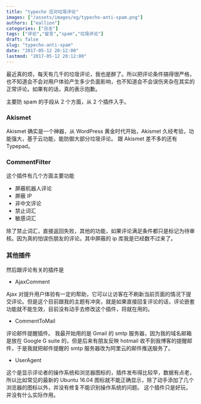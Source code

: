 ```yaml
---
title: "typecho 应对垃圾评论"
images: ["/assets/images/og/typecho-anti-spam.png"]
authors: ["eallion"]
categories: ["日志"]
tags: ["评论","留言","spam","垃圾评论"]
draft: false
slug: "typecho-anti-spam"
date: "2017-05-12 20:12:00"
lastmod: "2017-05-12 20:12:00"
---
```


最近真的烦，每天有几千的垃圾评论，我也是醉了。所以把评论条件搞得很严格，也不知道会不会对用户体验产生多少负面影响，也不知道会不会误伤夹杂在其实的正常评论。如果有的话，真的表示抱歉。

主要防 spam 的手段从 2 个方面，从 2 个插件入手。

### Akismet

Akismet 确实是一个神器，从 WordPress 黄金时代开始，Akismet 久经考验，功能强大，基于云功能，能防御大部分垃圾评论。
跟 Akismet 差不多的还有 Typepad。

### CommentFilter

这个插件有几个方面主要功能

- 屏蔽机器人评论
- 屏蔽 IP
- 非中文评论
- 禁止词汇
- 敏感词汇

除了禁止词汇，直接返回失败，其他的功能，如果评论满足条件都只是标记为待审核。因为真的怕误伤朋友的评论。其中屏蔽的 ip 库我是已经数不过来了。

### 其他插件

然后跟评论有关的插件是

- AjaxComment

Ajax 对提升用户体验有一定的帮助，它可以让访客在不刷新当前页面的情况下提交评论。但是这个目前跟我的主题有冲突，就是如果直接回复评论的话，评论嵌套功能就不能生效，目前没有动手去修改这个插件，将就在用的。

- CommentToMail

评论邮件提醒插件。
我最开始用的是 Gmail 的 smtp 服务器，因为我的域名邮箱是放在 Google G suite 的，但是后来有朋友反映 hotmail 收不到我博客的提醒邮件，于是我就把邮件提醒的 smtp 服务器改为阿里云的邮件推送服务了。

- UserAgent

这个是显示评论者的操作系统和浏览器图标的，插件发布得比较早，数据有点老，所以比如常见的最新的 Ubuntu 16.04 图标就不能正确显示，除了动手添加了几个浏览器的图标以外，并没有修复不能识别操作系统的问题。
这个插件只是好玩，并没有什么实际作用。
